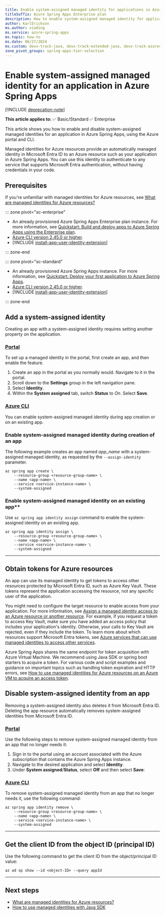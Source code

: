 ```yaml
---
title: Enable system-assigned managed identity for applications in Azure Spring Apps
titleSuffix: Azure Spring Apps Enterprise plan
description: How to enable system-assigned managed identity for applications.
author: KarlErickson
ms.author: xiading
ms.service: azure-spring-apps
ms.topic: how-to
ms.date: 06/27/2024
ms.custom: devx-track-java, devx-track-extended-java, devx-track-azurecli
zone_pivot_groups: spring-apps-tier-selection
---
```


# Enable system-assigned managed identity for an application in Azure Spring Apps

[!INCLUDE [deprecation-note](../includes/deprecation-note.md)]

**This article applies to:** ✅ Basic/Standard ✅ Enterprise

This article shows you how to enable and disable system-assigned managed identities for an application in Azure Spring Apps, using the Azure portal and CLI.

Managed identities for Azure resources provide an automatically managed identity in Microsoft Entra ID to an Azure resource such as your application in Azure Spring Apps. You can use this identity to authenticate to any service that supports Microsoft Entra authentication, without having credentials in your code.

## Prerequisites

If you're unfamiliar with managed identities for Azure resources, see [What are managed identities for Azure resources?](/entra/identity/managed-identities-azure-resources/overview)

::: zone pivot="sc-enterprise"

- An already provisioned Azure Spring Apps Enterprise plan instance. For more information, see [Quickstart: Build and deploy apps to Azure Spring Apps using the Enterprise plan](../enterprise/quickstart-deploy-apps-enterprise.md).
- [Azure CLI version 2.45.0 or higher](/cli/azure/install-azure-cli).
- [!INCLUDE [install-app-user-identity-extension](../enterprise/includes/install-app-user-identity-extension.md)]

::: zone-end

::: zone pivot="sc-standard"

- An already provisioned Azure Spring Apps instance. For more information, see [Quickstart: Deploy your first application to Azure Spring Apps](./quickstart.md).
- [Azure CLI version 2.45.0 or higher](/cli/azure/install-azure-cli).
- [!INCLUDE [install-app-user-identity-extension](../enterprise/includes/install-app-user-identity-extension.md)]

::: zone-end

## Add a system-assigned identity

Creating an app with a system-assigned identity requires setting another property on the application.

### [Portal](#tab/azure-portal)

To set up a managed identity in the portal, first create an app, and then enable the feature.

1. Create an app in the portal as you normally would. Navigate to it in the portal.
2. Scroll down to the **Settings** group in the left navigation pane.
3. Select **Identity**.
4. Within the **System assigned** tab, switch **Status** to *On*. Select **Save**.

### [Azure CLI](#tab/azure-cli)

You can enable system-assigned managed identity during app creation or on an existing app.

### Enable system-assigned managed identity during creation of an app

The following example creates an app named *app_name* with a system-assigned managed identity, as requested by the `--assign-identity` parameter.

```azurecli
az spring app create \
    --resource-group <resource-group-name> \
    --name <app-name> \
    --service <service-instance-name> \
    --system-assigned
```

### Enable system-assigned managed identity on an existing app**

Use `az spring app identity assign` command to enable the system-assigned identity on an existing app.

```azurecli
az spring app identity assign \
    --resource-group <resource-group-name> \
    --name <app-name> \
    --service <service-instance-name> \
    --system-assigned
```

---

## Obtain tokens for Azure resources

An app can use its managed identity to get tokens to access other resources protected by Microsoft Entra ID, such as Azure Key Vault. These tokens represent the application accessing the resource, not any specific user of the application.

You might need to configure the target resource to enable access from your application. For more information, see [Assign a managed identity access to an Azure resource or another resource](/entra/identity/managed-identities-azure-resources/how-to-assign-access-azure-resource). For example, if you request a token to access Key Vault, make sure you have added an access policy that includes your application's identity. Otherwise, your calls to Key Vault are rejected, even if they include the token. To learn more about which resources support Microsoft Entra tokens, see [Azure services that can use managed identities to access other services](/entra/identity/managed-identities-azure-resources/managed-identities-status).

Azure Spring Apps shares the same endpoint for token acquisition with Azure Virtual Machine. We recommend using Java SDK or spring boot starters to acquire a token. For various code and script examples and guidance on important topics such as handling token expiration and HTTP errors, see [How to use managed identities for Azure resources on an Azure VM to acquire an access token](/entra/identity/managed-identities-azure-resources/how-to-use-vm-token).

## Disable system-assigned identity from an app

Removing a system-assigned identity also deletes it from Microsoft Entra ID. Deleting the app resource automatically removes system-assigned identities from Microsoft Entra ID.

### [Portal](#tab/azure-portal)

Use the following steps to remove system-assigned managed identity from an app that no longer needs it:

1. Sign in to the portal using an account associated with the Azure subscription that contains the Azure Spring Apps instance.
1. Navigate to the desired application and select **Identity**.
1. Under **System assigned**/**Status**, select **Off** and then select **Save**:

### [Azure CLI](#tab/azure-cli)

To remove system-assigned managed identity from an app that no longer needs it, use the following command:

```azurecli
az spring app identity remove \
    --resource-group <resource-group-name> \
    --name <app-name> \
    --service <service-instance-name> \
    --system-assigned
```

---

## Get the client ID from the object ID (principal ID)

Use the following command to get the client ID from the object/principal ID value:

```azurecli
az ad sp show --id <object-ID> --query appId
```

---

## Next steps

* [What are managed identities for Azure resources?](/entra/identity/managed-identities-azure-resources/overview)
* [How to use managed identities with Java SDK](https://github.com/Azure-Samples/azure-spring-apps-samples)
